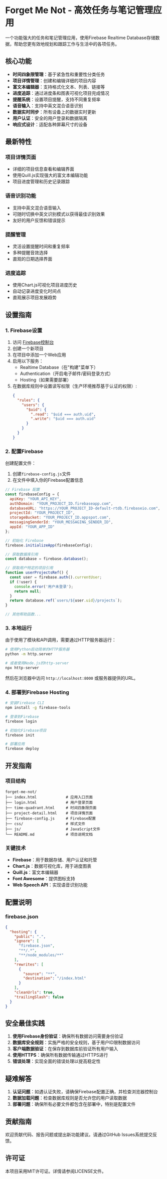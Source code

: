 # Forget Me Not - 高效任务与笔记管理应用

一个功能强大的任务和笔记管理应用，使用Firebase Realtime Database存储数据，帮助您更有效地规划和跟踪工作与生活中的各项任务。

## 核心功能

- **时间四象限管理**：基于紧急性和重要性分类任务
- **项目详情管理**：创建和编辑详细的项目内容
- **富文本编辑器**：支持格式化文本、列表、链接等
- **进度追踪**：通过进度条和图表可视化项目完成情况
- **提醒系统**：设置项目提醒，支持不同重复频率
- **语音输入**：支持中英文混合语音识别
- **数据实时同步**：所有设备上的数据实时更新
- **用户认证**：安全的用户登录和数据隔离
- **响应式设计**：适配各种屏幕尺寸的设备

## 最新特性

### 项目详情页面
- 详细的项目信息查看和编辑界面
- 使用Quill.js实现强大的富文本编辑功能
- 项目进度管理和历史记录跟踪

### 语音识别功能
- 支持中英文混合语音输入
- 可随时切换中英文识别模式以获得最佳识别效果
- 友好的用户反馈和错误提示

### 提醒管理
- 灵活设置提醒时间和重复频率
- 多种提醒音效选择
- 直观的日期选择界面

### 进度追踪
- 使用Chart.js可视化项目进度历史
- 自动记录进度变化时间点
- 直观展示项目发展趋势

## 设置指南

### 1. Firebase设置

1. 访问 [Firebase控制台](https://console.firebase.google.com/)
2. 创建一个新项目
3. 在项目中添加一个Web应用
4. 启用以下服务：
   - Realtime Database（在"构建"菜单下）
   - Authentication（开启电子邮件/密码登录方式）
   - Hosting（如果需要部署）
5. 在数据库规则中设置读写权限（生产环境推荐基于认证的权限）:
   ```json
   {
     "rules": {
       "users": {
         "$uid": {
           ".read": "$uid === auth.uid",
           ".write": "$uid === auth.uid"
         }
       }
     }
   }
   ```

### 2. 配置Firebase

创建配置文件：

1. 创建`firebase-config.js`文件
2. 在文件中填入你的Firebase配置信息

```javascript
// Firebase 配置
const firebaseConfig = {
  apiKey: "YOUR_API_KEY",
  authDomain: "YOUR_PROJECT_ID.firebaseapp.com",
  databaseURL: "https://YOUR_PROJECT_ID-default-rtdb.firebaseio.com",
  projectId: "YOUR_PROJECT_ID",
  storageBucket: "YOUR_PROJECT_ID.appspot.com",
  messagingSenderId: "YOUR_MESSAGING_SENDER_ID",
  appId: "YOUR_APP_ID"
};

// 初始化 Firebase
firebase.initializeApp(firebaseConfig);

// 获取数据库引用
const database = firebase.database();

// 获取用户特定的项目引用
function userProjectsRef() {
  const user = firebase.auth().currentUser;
  if (!user) {
    console.error('用户未登录');
    return null;
  }
  return database.ref(`users/${user.uid}/projects`);
}

// 其他帮助函数...
```

### 3. 本地运行

由于使用了模块和API调用，需要通过HTTP服务器运行：

```bash
# 使用Python启动简单的HTTP服务器
python -m http.server

# 或者使用Node.js的http-server
npx http-server
```

然后在浏览器中访问 `http://localhost:8000` 或服务器提供的URL。

### 4. 部署到Firebase Hosting

```bash
# 安装Firebase CLI
npm install -g firebase-tools

# 登录到Firebase
firebase login

# 初始化Firebase项目
firebase init

# 部署应用
firebase deploy
```

## 开发指南

### 项目结构

```
forget-me-not/
├── index.html             # 应用入口页面
├── login.html             # 用户登录页面
├── time-quadrant.html     # 时间四象限页面
├── project-detail.html    # 项目详情页面
├── firebase-config.js     # Firebase配置
├── css/                   # 样式文件
├── js/                    # JavaScript文件
└── README.md              # 项目说明文档
```

### 关键技术

- **Firebase**：用于数据存储、用户认证和托管
- **Chart.js**：数据可视化库，用于进度图表
- **Quill.js**：富文本编辑器
- **Font Awesome**：提供图标支持
- **Web Speech API**：实现语音识别功能

## 配置说明

### firebase.json

```json
{
  "hosting": {
    "public": ".",
    "ignore": [
      "firebase.json",
      "**/.*",
      "**/node_modules/**"
    ],
    "rewrites": [
      {
        "source": "**",
        "destination": "/index.html"
      }
    ],
    "cleanUrls": true,
    "trailingSlash": false
  }
}
```

## 安全最佳实践

1. **使用Firebase身份验证**：确保所有数据访问需要身份验证
2. **数据库安全规则**：实施严格的安全规则，基于用户ID限制数据访问
3. **客户端数据验证**：在保存到数据库前验证所有用户输入
4. **使用HTTPS**：确保所有数据传输通过HTTPS进行
5. **错误处理**：实现全面的错误处理以提高稳定性

## 疑难解答

1. **认证问题**：如遇认证失败，请确保Firebase配置正确，并检查浏览器控制台
2. **数据加载问题**：检查数据库规则是否允许您的用户读取数据
3. **部署问题**：确保所有必要文件都包含在部署中，特别是配置文件

## 贡献指南

欢迎贡献代码、报告问题或提出新功能建议。请通过GitHub Issues系统提交反馈。

## 许可证

本项目采用MIT许可证。详情请参阅LICENSE文件。 
